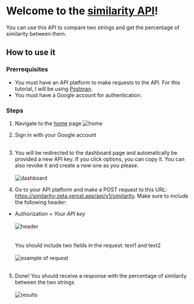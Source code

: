 # Welcome to the [similarity API](https://similarity-zeta.vercel.app/)! 

You can use this API to compare two strings and get the percentage of similarity between them. 

## How to use it

### Prerrequisites
- You must have an API platform to make requests to the API. For this tutorial, I will be using [Postman](https://www.postman.com/).
- You must have a Google account for authentication.

### Steps

1. Navigate to the [home](https://similarity-zeta.vercel.app/) page 
![home](https://github.com/ZeberMVP/similarity/assets/106594858/cb30ca60-0136-491b-bb8c-c92379a5fc97)

2. Sign in with your Google account <br> <br>

3. You will be redirected to the dashboard page and automatically be provided a new API key. If you click options, you can copy it. You can also revoke it and create a new one as you please. <br> <br>
![dashboard](https://github.com/ZeberMVP/similarity/assets/106594858/304e0961-1a54-4988-b49d-aa352599c070)

4. Go to your API platform and make a POST request to this URL: https://similarity-zeta.vercel.app/api/v1/similarity. Make sure to include the following header:
  - Authorization = _Your API key_ <br> <br>
![header](https://github.com/ZeberMVP/similarity/assets/106594858/9e6b6255-0bef-4804-9aaf-fe46b1421d6e) <br> <br> <br>
You should include two fields in the request: text1 and text2 <br> <br>
![example of request](https://github.com/ZeberMVP/similarity/assets/106594858/dd9a3206-3295-40da-9178-7e4f87591bdb) <br> <br>

5. Done! You should receive a response with the percentage of similarity between the two strings <br> <br>
![results](https://github.com/ZeberMVP/similarity/assets/106594858/65010206-2470-4903-b696-0db6cd3bffc3)
